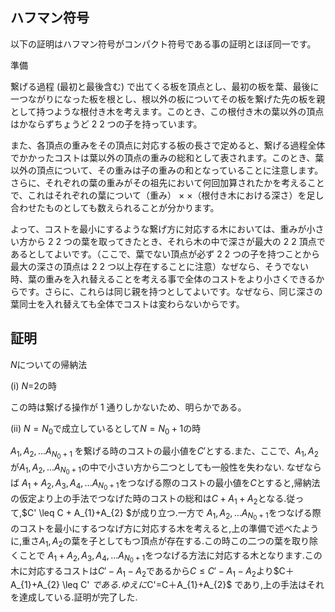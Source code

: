 <!-- 
Ctrl + K の後に V

ABC252
-->
<script type="text/javascript" async src="https://cdnjs.cloudflare.com/ajax/libs/mathjax/2.7.7/MathJax.js?config=TeX-MML-AM_CHTML">
</script>
<script type="text/x-mathjax-config">
 MathJax.Hub.Config({
 tex2jax: {
 inlineMath: [['$', '$'] ],
 displayMath: [ ['$$','$$'], ["\\[","\\]"] ]
 }
 });
</script>

## ハフマン符号　

以下の証明はハフマン符号がコンパクト符号である事の証明とほぼ同一です。

準備

繋げる過程 (最初と最後含む) で出てくる板を頂点とし、最初の板を葉、最後に一つながりになった板を根とし、根以外の板についてその板を繋げた先の板を親として持つような根付き木を考えます。このとき、この根付き木の葉以外の頂点はかならずちょうど 
2
2 つの子を持っています。

また、各頂点の重みをその頂点に対応する板の長さで定めると、繋げる過程全体でかかったコストは葉以外の頂点の重みの総和として表されます。このとき、葉以外の頂点について、その重みは子の重みの和となっていることに注意します。さらに、それぞれの葉の重みがその祖先において何回加算されたかを考えることで、これはそれぞれの葉について（重み）
×
×（根付き木における深さ）を足し合わせたものとしても数えられることが分かります。

よって、コストを最小にするような繋げ方に対応する木においては、重みが小さい方から 
2
2 つの葉を取ってきたとき、それら木の中で深さが最大の 
2
2 頂点であるとしてよいです。（ここで、葉でない頂点が必ず 
2
2 つの子を持つことから最大の深さの頂点は 
2
2 つ以上存在することに注意）なぜなら、そうでない時、葉の重みを入れ替えることを考える事で全体のコストをより小さくできるからです。さらに、これらは同じ親を持つとしてよいです。なぜなら、同じ深さの葉同士を入れ替えても全体でコストは変わらないからです。

## 証明
$N$についての帰納法

(i) $N$=2の時

この時は繋げる操作が 1 通りしかないため、明らかである。

(ii) $N=N_{0}$で成立しているとして$N=N_{0}+1$の時

$A_{1},A_{2},...A_{N_{0}+1}$ を繋げる時のコストの最小値を$C'$とする.また、ここで、$A_{1},A_{2}$が$A_{1},A_{2},...A_{N_{0}+1}$の中で小さい方から二つとしても一般性を失わない.
なぜならば
$A_{1}+A_{2},A_{3},A_{4},...A_{N_{0}+1}$をつなげる際のコストの最小値を$C$とすると,帰納法の仮定より上の手法でつなげた時のコストの総和は$C + A_{1}+A_{2}$となる.従って,$C' \leq C +  A_{1}+A_{2} $が成り立つ.一方で $A_{1},A_{2},...A_{N_{0}+1}$をつなげる際のコストを最小にするつなげ方に対応する木を考えると,上の準備で述べたように,重さ$A_{1},A_{2}$の葉を子としてもつ頂点が存在する.この時この二つの葉を取り除くことで
$A_{1}+A_{2},A_{3},A_{4},...A_{N_{0}+1}$をつなげる方法に対応する木となります.この木に対応するコストは$C' - A_{1}-A_{2}$であるから$C \leq C' - A_{1}-A_{2}$より$C＋A_{1}+A_{2} \leq C' $である.ゆえに$C'=C＋A_{1}+A_{2}$ であり,上の手法はそれを達成している.証明が完了した.